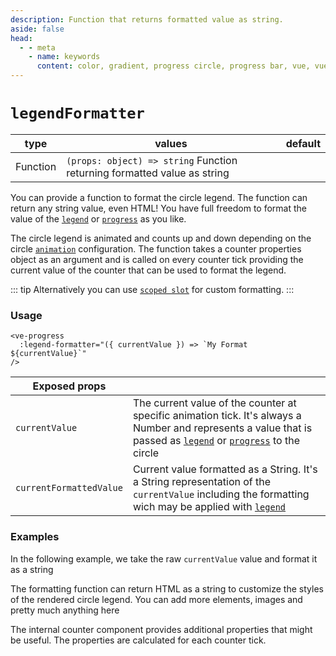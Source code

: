 ```yaml
---
description: Function that returns formatted value as string.
aside: false
head:
  - - meta
    - name: keywords
      content: color, gradient, progress circle, progress bar, vue, vue3, vuejs, vue.js
---
```


# `legendFormatter`

<Badge class="mt-2" type="success" text="Animated" />

| type     | values                                                                    | default |
|----------|---------------------------------------------------------------------------|---------|
| Function | `(props: object) => string` Function returning formatted value  as string |         |

You can provide a function to format the circle legend. The function can return any string
value, even HTML!
You have full freedom to format the value of the [`legend`](legend.md) or [`progress`](progress.md) as you like.

The circle legend is animated and counts up and down depending on the circle [`animation`](animation.md) configuration.
The function takes a counter properties object as an argument and is
called on every counter tick providing the current value of the counter that can be used to format the legend.

::: tip
Alternatively you can use [`scoped slot`](../slots/default.md) for custom formatting.
:::

### Usage

```vue
<ve-progress
  :legend-formatter="({ currentValue }) => `My Format ${currentValue}`"
/>
```

| Exposed props           |                                                                                                                                                                                             |
|-------------------------|---------------------------------------------------------------------------------------------------------------------------------------------------------------------------------------------|
| `currentValue`          | The current value of the counter at specific animation tick. It's always a Number and represents a value that is passed as [`legend`](legend.md) or [`progress`](progress.md) to the circle |
| `currentFormattedValue` | Current value formatted as a String. It's a String representation of the `currentValue` including the formatting wich may be applied with [`legend`](legend.md)                             |

### Examples

<script setup>
  import LegendFormatterBasic from "../../.vitepress/theme/Guide/LegendFormatter/LegendFormatterBasic.vue";
  import LegendFormatterHtml from "../../.vitepress/theme/Guide/LegendFormatter/LegendFormatterHtml.vue";
  import LegendFormatterProps from "../../.vitepress/theme/Guide/LegendFormatter/LegendFormatterProps.vue";
</script>

In the following example, we take the raw `currentValue` value and format it as a string

<LegendFormatterBasic class="mb-10">
<template #code="{ progress }">

```js-vue
<ve-progress
  :legend-formatter="({ currentValue }) => `My Format ${currentValue}`"
  :progress="{{ progress }}"
/>
```

</template>
</LegendFormatterBasic>

The formatting function can return HTML as a string to customize the styles of the rendered circle legend.
You can add more elements, images and pretty much anything here

<LegendFormatterHtml class="mb-10">
<template #code>

```js-vue
<ve-progress
  :progress="{{progress}}"
  :legend-formatter="
    ({ currentValue }) => `
      <span style='color: ${currentValue < 0 ? 'red' : 'green'}; font-weight: bold; border-bottom: 2px gray solid'>
        ${new Intl.NumberFormat('de-DE', {
          style: 'currency',
          currency: 'EUR',
        })
          .format(currentValue)
          .trim()}
        </span>
      `
  "
/>

```

</template>
</LegendFormatterHtml>

The internal counter component provides additional properties that might be useful. The properties are calculated for
each counter tick.

<LegendFormatterProps>
<template #code="{ progress, legend }">

```js-vue
<template>
  <ve-progress 
    :legend="{{ legend }}" 
    :legend-formatter="customFormatter" 
    :progress="{{ progress }}"
  />
</template>
<script setup lang="ts">

type CounterProps = {
  currentValue: number;
  currentFormattedValue: string;
  [key: string]: unknown;
};

const customFormatter = (props: CounterProps) => {
  return `"currentFormattedValue":
    ${props.currentFormattedValue}
  `;
 }
</script>
```

</template>
</LegendFormatterProps>
